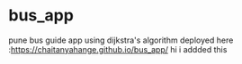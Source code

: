 # bus_app
pune bus guide app using dijkstra's algorithm
deployed here :https://chaitanyahange.github.io/bus_app/
hi i addded this
